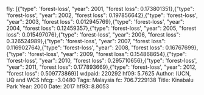 fly: [{"type": 'forest-loss', "year": 2001, "forest loss": 0.173801351},{"type": 'forest-loss', "year": 2002, "forest loss": 0.197856642},{"type": 'forest-loss', "year": 2003, "forest loss": 0.012945769},{"type": 'forest-loss', "year": 2004, "forest loss": 0.12459357},{"type": 'forest-loss', "year": 2005, "forest loss": 0.015497076},{"type": 'forest-loss', "year": 2006, "forest loss": 0.326524989},{"type": 'forest-loss', "year": 2007, "forest loss": 0.116902764},{"type": 'forest-loss', "year": 2008, "forest loss": 0.16767699},{"type": 'forest-loss', "year": 2009, "forest loss": 0.154868654},{"type": 'forest-loss', "year": 2010, "forest loss": 0.295710656},{"type": 'forest-loss', "year": 2011, "forest loss": 0.177893669},{"type": 'forest-loss', "year": 2012, "forest loss": 0.509773869}]
wdpaid: 220292
hf09: 5.7625
Author: IUCN, UQ and WCS
hfcg: -3.0480
Tags: Malaysia
fc: 706.7229138
Title: Kinabalu Park
Year: 2000
Date: 2017
hf93: 8.8053
